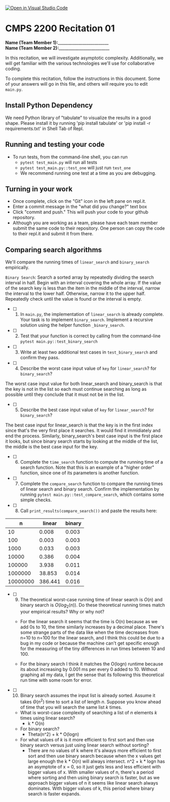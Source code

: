 [![Open in Visual Studio Code](https://classroom.github.com/assets/open-in-vscode-718a45dd9cf7e7f842a935f5ebbe5719a5e09af4491e668f4dbf3b35d5cca122.svg)](https://classroom.github.com/online_ide?assignment_repo_id=11680964&assignment_repo_type=AssignmentRepo)
# CMPS 2200  Recitation 01

**Name (Team Member 1):**_________________________  
**Name (Team Member 2):**_________________________

In this recitation, we will investigate asymptotic complexity. Additionally, we will get familiar with the various technologies we'll use for collaborative coding.

To complete this recitation, follow the instructions in this document. Some of your answers will go in this file, and others will require you to edit `main.py`.

## Install Python Dependency

We need Python library of "tabulate" to visualize the results in a good shape. Please install it by running 'pip install tabulate' or 'pip install -r requirements.txt' in Shell Tab of Repl.  

## Running and testing your code

- To run tests, from the command-line shell, you can run
  + `pytest test_main.py` will run all tests
  + `pytest test_main.py::test_one` will just run `test_one`
  + We recommend running one test at a time as you are debugging.

## Turning in your work

- Once complete, click on the "Git" icon in the left pane on repl.it.
- Enter a commit message in the "what did you change?" text box
- Click "commit and push." This will push your code to your github repository.
- Although you are working as a team, please have each team member submit the same code to their repository. One person can copy the code to their repl.it and submit it from there.

## Comparing search algorithms

We'll compare the running times of `linear_search` and `binary_search` empirically.

`Binary Search`: Search a sorted array by repeatedly dividing the search interval in half. Begin with an interval covering the whole array. If the value of the search key is less than the item in the middle of the interval, narrow the interval to the lower half. Otherwise, narrow it to the upper half. Repeatedly check until the value is found or the interval is empty.

- [ ] 1. In `main.py`, the implementation of `linear_search` is already complete. Your task is to implement `binary_search`. Implement a recursive solution using the helper function `_binary_search`. 

- [ ] 2. Test that your function is correct by calling from the command-line `pytest main.py::test_binary_search`

- [ ] 3. Write at least two additional test cases in `test_binary_search` and confirm they pass.

- [ ] 4. Describe the worst case input value of `key` for `linear_search`? for `binary_search`? 

The worst case input value for both linear_search and binary_search is that the key is not in the list so each must continue searching as long as possible until they conclude that it must not be in the list.

- [ ] 5. Describe the best case input value of `key` for `linear_search`? for `binary_search`? 

The best case input for linear_search is that the key is in the first index since that's the very first place it searches. It would find it immidiately and end the process. Similarly, binary_search's best case input is the first place it looks, but since binary search starts by looking at the middle of the list, the middle is the best case input for the key.

- [ ] 6. Complete the `time_search` function to compute the running time of a search function. Note that this is an example of a "higher order" function, since one of its parameters is another function.

- [ ] 7. Complete the `compare_search` function to compare the running times of linear search and binary search. Confirm the implementation by running `pytest main.py::test_compare_search`, which contains some simple checks.

- [ ] 8. Call `print_results(compare_search())` and paste the results here:


|        n |   linear |   binary |
|----------|----------|----------|
|       10 |    0.008 |    0.003 |
|      100 |    0.003 |    0.003 |
|     1000 |    0.033 |    0.003 |
|    10000 |    0.386 |    0.004 |
|   100000 |    3.938 |    0.011 |
|  1000000 |   38.853 |    0.014 |
| 10000000 |  386.441 |    0.016 |

- [ ] 9. The theoretical worst-case running time of linear search is $O(n)$ and binary search is $O(log_2(n))$. Do these theoretical running times match your empirical results? Why or why not?

  + For the linear search it seems that the time is O(n) because as we add 0s to 10, the time similarly increases by a decimal place. There's some strange parts of the data like when the time decreases from n=10 to n=100 for the linear search, and I think this could be due to a bug in my code or because the machine can't get specific enough for the measuring of the tiny differences in run times between 10 and 100.

  + For the binary search I think it matches the O(logn) runtime because its about increasing by 0.001 ms per every 0 added to 10. Without graphing all my data, I get the sense that its following this theoretical run time with some room for error.

- [ ] 10. Binary search assumes the input list is already sorted. Assume it takes $\Theta(n^2)$ time to sort a list of length $n$. Suppose you know ahead of time that you will search the same list $k$ times. 
  + What is worst-case complexity of searching a list of $n$ elements $k$ times using linear search? 
     + k * O(n)
  + For binary search? 
    + Theta(n^2) + k * O(logn)
  + For what values of $k$ is it more efficient to first sort and then use binary search versus just using linear search without sorting? 
     + There are no values of k where it's always more efficient to first sort and then use binary search because when the x values get large enough the k * O(n) will always intersect. n^2 + k * logn has an asymptote of x = 0, so it just gets less and less efficient with bigger values of x. With smaller values of n, there's a period where sorting and then using binary search is faster, but as we approach bigger values of n it seems like linear search always dominates. With bigger values of k, this period where binary search is faster expands.
